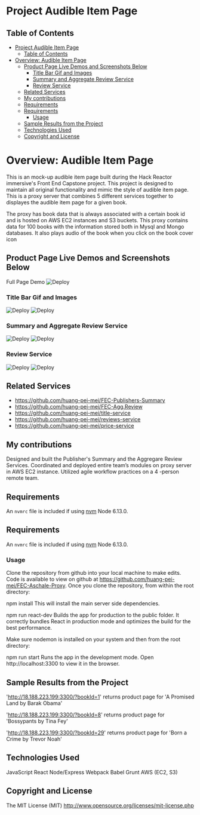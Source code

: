 # Project Audible Item Page


## Table of Contents
- [Project Audible Item Page](#project-audible-item-page)
  - [Table of Contents](#table-of-contents)
- [Overview: Audible Item Page](#overview-audible-item-page)
  - [Product Page Live Demos and Screenshots Below](#product-page-live-demos-and-screenshots-below)
    - [Title Bar Gif and Images](#title-bar-gif-and-images)
    - [Summary and Aggregate Review Service](#summary-and-aggregate-review-service)
    - [Review Service](#review-service)
  - [Related Services](#related-services)
  - [My contributions](#my-contributions)
  - [Requirements](#requirements)
  - [Requirements](#requirements-1)
    - [Usage](#usage)
  - [Sample Results from the Project](#sample-results-from-the-project)
  - [Technologies Used](#technologies-used)
  - [Copyright and License](#copyright-and-license)


# Overview: Audible Item Page
This is an mock-up audible item page built during the Hack Reactor immersive's Front End Capstone project. This project is designed to maintain all original functionality and mimic the style of audible item page. This is a proxy server that combines 5 different services together to displayes the audible item page for a given book.

The proxy has book data that is always associated with a certain book id and is hosted on AWS EC2 instances and S3 buckets. This proxy contains data for 100 books with the information stored both in Mysql and Mongo databases. It also plays audio of the book when you click on the book cover icon

## Product Page Live Demos and Screenshots Below
Full Page Demo
![Deploy](https://github.com/huang-pei-mei/FEC-Aschale-Proxy/blob/master/Pictures%20and%20gifs/Final%20Audible%20Item%20Page%20Screenshot.jpg)

### Title Bar Gif and Images
![Deploy](https://github.com/huang-pei-mei/FEC-Aschale-Proxy/blob/master/Pictures%20and%20gifs/Title%20Bar.gif)
![Deploy](https://github.com/huang-pei-mei/FEC-Aschale-Proxy/blob/master/Pictures%20and%20gifs/Title%20Bar%20-%20Desktop%20View%20.jpg)


### Summary and Aggregate Review Service
![Deploy](https://github.com/huang-pei-mei/FEC-Aschale-Proxy/blob/master/Pictures%20and%20gifs/Summary%20and%20Aggregate%20Review%20Service.gif)
![Deploy](https://github.com/huang-pei-mei/FEC-Aschale-Proxy/blob/master/Pictures%20and%20gifs/Summary%20and%20Aggregate%20Review%20Desktop%20View.jpg)


### Review Service
![Deploy](https://github.com/huang-pei-mei/FEC-Aschale-Proxy/blob/master/Pictures%20and%20gifs/Review.gif)
![Deploy](https://github.com/huang-pei-mei/FEC-Aschale-Proxy/blob/master/Pictures%20and%20gifs/Review%20Desktop%20View.jpg)


## Related Services

  - https://github.com/huang-pei-mei/FEC-Publishers-Summary
  - https://github.com/huang-pei-mei/FEC-Agg.Review
  - https://github.com/huang-pei-mei/title-service
  - https://github.com/huang-pei-mei/reviews-service
  - https://github.com/huang-pei-mei/price-service


## My contributions
Designed and built the Publisher's Summary and the Aggregare Review Services.
Coordinated and deployed entire team’s modules on proxy server in AWS EC2 instance.
Utilized agile workflow practices on a 4 -person remote team.

## Requirements
An `nvmrc` file is included if using [nvm](https://github.com/creationix/nvm)
Node 6.13.0.

## Requirements
An `nvmrc` file is included if using [nvm](https://github.com/creationix/nvm)
Node 6.13.0.

### Usage
Clone the repository from github into your local machine to make edits.
Code is available to view on github at https://github.com/huang-pei-mei/FEC-Aschale-Proxy.
Once you clone the repository, from within the root directory:

npm install
This will install the main server side dependencies.

npm run react-dev
Builds the app for production to the public folder. It correctly bundles React in production mode and optimizes the build for the best performance.

Make sure nodemon is installed on your system and then from the root directory:

npm run start
Runs the app in the development mode. Open http://localhost:3300 to view it in the browser.

## Sample Results from the Project
'http://18.188.223.199:3300/?bookId=1'  returns product page for 'A Promised Land by  Barak Obama'

'http://18.188.223.199:3300/?bookId=8' returns product page for 'Bossypants by Tina Fey'

'http://18.188.223.199:3300/?bookId=29' returns product page for 'Born a Crime by Trevor Noah'


## Technologies Used
  JavaScript
  React
  Node/Express
  Webpack
  Babel
  Grunt
  AWS (EC2, S3)

## Copyright and License
The MIT License (MIT) http://www.opensource.org/licenses/mit-license.php

